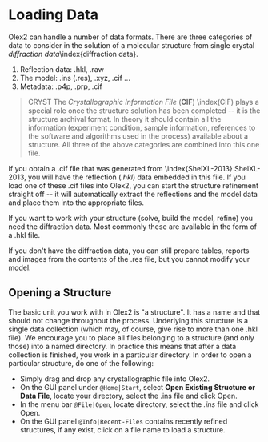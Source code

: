 # Loading Data
Olex2 can handle a number of data formats. There are three categories of data to consider in the solution of a molecular structure from single crystal *diffraction data*\index{diffraction data}.

1. Reflection data: .hkl, .raw
2. The model: .ins (.res), .xyz, .cif ...
3. Metadata: .p4p, .prp, .cif

>CRYST The *Crystallographic Information File* (**CIF**) \index(CIF) plays a special role once the structure solution has been completed -- it is the structure archival format. In theory it should contain all the information (experiment condition, sample information, references to the software and algorithms used in the process) available about a structure. All three of the above categories are combined into this one file.

If you obtain a .cif file that was generated from \index{ShelXL-2013} ShelXL-2013, you will have the reflection (*.hkl*) data embedded in this file. If you load one of these .cif files into Olex2, you can start the structure refinement straight off -- it will automatically extract the reflections and the model data and place them into the appropriate files.

If you want to work with your structure (solve, build the model, refine) you need the diffraction data. Most commonly these are available in the form of a .hkl file.

If you don't have the diffraction data, you can still prepare tables, reports and images from the contents of the .res file, but you cannot modify your model.

## Opening a Structure
The basic unit you work with in Olex2 is "a structure". It has a name and that should not change throughout the process. Underlying this structure is a single data collection (which may, of course, give rise to more than one .hkl file). We encourage you to place all files belonging to a structure (and only those) into a named directory. In practice this means that after a data collection is finished, you work in a particular directory. In order to open a particular structure, do one of the following: 

- Simply drag and drop any crystallographic file into Olex2. 
- On the GUI panel under `@Home|Start`, select **Open Existing Structure or Data File**, locate your directory, select the .ins file and click Open. 
- In the menu bar `@File|Open`, locate directory, select the *.ins* file and click Open.
- On the GUI panel `@Info|Recent-Files` contains recently refined structures, if any exist, click on a file name to load a structure.

